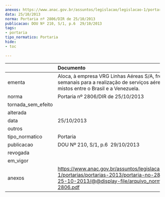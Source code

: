 ```yaml
---
anexos: https://www.anac.gov.br/assuntos/legislacao/legislacao-1/portarias/portarias-2013/portaria-no-2806-dir-de-25-10-2013/@@display-file/arquivo_norma/PA2013-2806.pdf
data: 25/10/2013
norma: Portaria nº 2806/DIR de 25/10/2013
publicacao: DOU Nº 210, S/1, p.6  29/10/2013
tags:
- portaria
tipo_normatico: Portaria
hide: 
- toc 
 
---
```


|                    | Documento                                                                                                                                                         |
|:-------------------|:------------------------------------------------------------------------------------------------------------------------------------------------------------------|
| ementa             | Aloca, à empresa VRG Linhas Aéreas S/A, frequências semanais para a realização de serviços aéreos regulares mistos entre o Brasil e a Venezuela.                  |
| norma              | Portaria nº 2806/DIR de 25/10/2013                                                                                                                                |
| tornada_sem_efeito |                                                                                                                                                                   |
| alterada           |                                                                                                                                                                   |
| data               | 25/10/2013                                                                                                                                                        |
| outros             |                                                                                                                                                                   |
| tipo_normatico     | Portaria                                                                                                                                                          |
| publicacao         | DOU Nº 210, S/1, p.6  29/10/2013                                                                                                                                  |
| revogada           |                                                                                                                                                                   |
| em_vigor           |                                                                                                                                                                   |
| anexos             | https://www.anac.gov.br/assuntos/legislacao/legislacao-1/portarias/portarias-2013/portaria-no-2806-dir-de-25-10-2013/@@display-file/arquivo_norma/PA2013-2806.pdf |